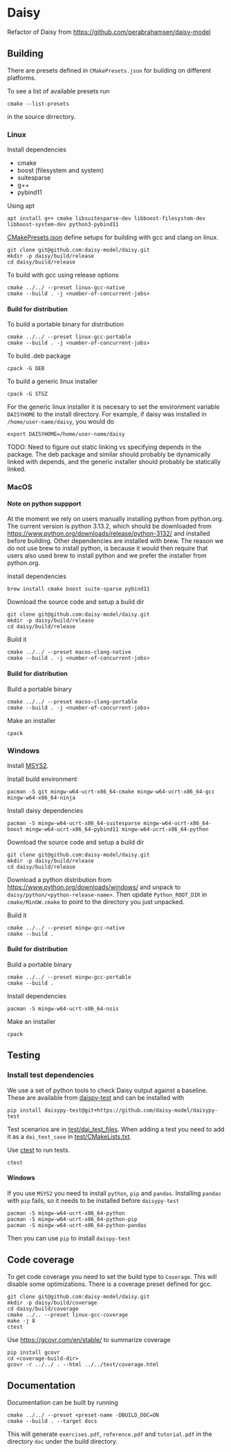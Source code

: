 # Daisy

Refactor of Daisy from https://github.com/perabrahamsen/daisy-model

## Building
There are presets defined in `CMakePresets.json` for building on different platforms.

To see a list of available presets run

    cmake --list-presets

in the source dirrectory.

### Linux
Install dependencies
* cmake
* boost (filesystem and system)
* suitesparse
* g++
* pybind11

Using apt

    apt install g++ cmake libsuitesparse-dev libboost-filesystem-dev libboost-system-dev python3-pybind11

[CMakePresets.json](CMakePresets.json) define setups for building with gcc and clang on linux.

    git clone git@github.com:daisy-model/daisy.git
    mkdir -p daisy/build/release
    cd daisy/build/release

To build with gcc using release options

    cmake ../../ --preset linux-gcc-native
    cmake --build . -j <number-of-concurrent-jobs>

#### Build for distribution
To build a portable binary for distribution

    cmake ../../ --preset linux-gcc-portable
    cmake --build . -j <number-of-concurrent-jobs>


To build .deb package

    cpack -G DEB

To build a generic linux installer

    cpack -G STGZ

For the generic linux installer it is necesary to set the environment variable `DAISYHOME` to the install directory. For example, if daisy was installed in `/home/user-name/daisy`, you would do

    export DAISYHOME=/home/user-name/daisy

TODO: Need to figure out static linking vs specifying depends in the package. The deb package and similar should probably be dynamically linked with depends, and the generic installer should probably be statically linked.

### MacOS
#### Note on python suppport
At the moment we rely on users manually installing python from python.org. The current version is python 3.13.2, which should be downloaded from https://www.python.org/downloads/release/python-3132/ and installed before building. Other dependencies are installed with brew. The reason we do not use brew to install python, is because it would then require that users also used brew to install python and we prefer the installer from python.org.


Install dependencies

    brew install cmake boost suite-sparse pybind11

Download the source code and setup a build dir

    git clone git@github.com:daisy-model/daisy.git
    mkdir -p daisy/build/release
    cd daisy/build/release

Build it

    cmake ../../ --preset macos-clang-native
    cmake --build . -j <number-of-concurrent-jobs>

#### Build for distribution
Build a portable binary

    cmake ../../ --preset macos-clang-portable
    cmake --build . -j <number-of-concurrent-jobs>

Make an installer

    cpack

### Windows
Install [MSYS2](https://www.msys2.org/).

Install build environment

    pacman -S git mingw-w64-ucrt-x86_64-cmake mingw-w64-ucrt-x86_64-gcc mingw-w64-x86_64-ninja

Install daisy dependencies
    
    pacman -S mingw-w64-ucrt-x86_64-suitesparse mingw-w64-ucrt-x86_64-boost mingw-w64-ucrt-x86_64-pybind11 mingw-w64-ucrt-x86_64-python
	
   
Download the source code and setup a build dir

    git clone git@github.com:daisy-model/daisy.git
    mkdir -p daisy/build/release
    cd daisy/build/release


Download a python distribution from https://www.python.org/downloads/windows/ and unpack to `daisy/python/<python-release-name>`. Then update `Python_ROOT_DIR` in `cmake/MinGW.cmake` to point to the directory you just unpacked.
    
Build it

    cmake ../../ --preset mingw-gcc-native
    cmake --build .

#### Build for distribution
Build a portable binary

    cmake ../../ --preset mingw-gcc-portable
    cmake --build .

Install dependencies

    pacman -S mingw-w64-ucrt-x86_64-nsis

Make an installer

	cpack

## Testing
### Install test dependencies
We use a set of python tools to check Daisy output against a baseline. These are available from [daispy-test](https://github.com/daisy-model/daisypy-test) and can be installed with

    pip install daisypy-test@git+https://github.com/daisy-model/daisypy-test

Test scenarios are in [test/dai_test_files](test/dai_test_files).
When adding a test you need to add it as a `dai_test_case` in [test/CMakeLists.txt](test/CMakeLists.txt).

Use [ctest](https://cmake.org/cmake/help/latest/manual/ctest.1.html) to run tests.

    ctest

#### Windows
If you use `MSYS2` you need to install `python`, `pip` and `pandas`. Installing `pandas` with `pip` fails, so it needs to be installed before `daisypy-test`

    pacman -S mingw-w64-ucrt-x86_64-python
    pacman -S mingw-w64-ucrt-x86_64-python-pip
    pacman -S mingw-w64-ucrt-x86_64-python-pandas

Then you can use `pip` to install `daispy-test`

## Code coverage
To get code coverage you need to set the build type to `Coverage`. This will disable some optimizations.
There is a coverage preset defined for gcc.

    git clone git@github.com:daisy-model/daisy.git
    mkdir -p daisy/build/coverage 
    cd daisy/build/coverage
    cmake ../.. --preset linux-gcc-coverage
    make -j 8
    ctest

Use https://gcovr.com/en/stable/ to summarize coverage

    pip install gcovr
    cd <coverage-build-dir>
    gcovr -r ../../ . --html ../../test/coverage.html

## Documentation
Documentation can be built by running

    cmake ../../ --preset <preset-name -DBUILD_DOC=ON
    cmake --build . --target docs

This will generate `exercises.pdf`, `reference.pdf` and `tutorial.pdf` in the directory `doc` under the build directory.
